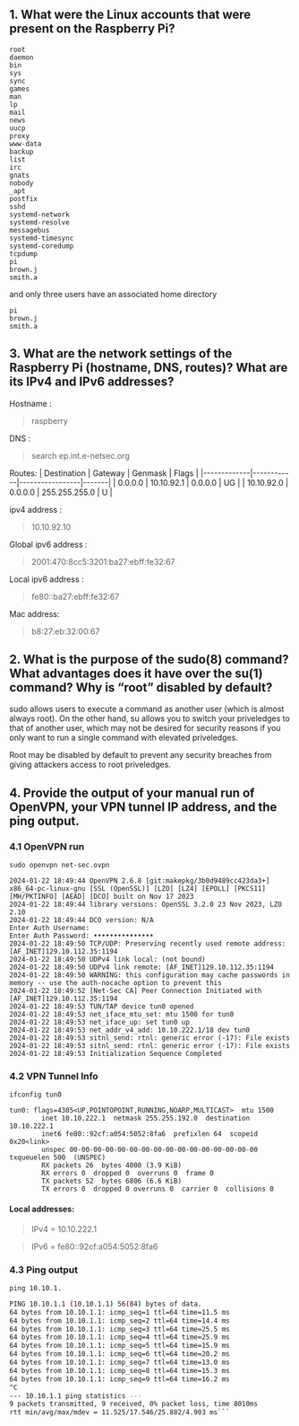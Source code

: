 ## 1. What were the Linux accounts that were present on the Raspberry Pi?
```
root
daemon
bin
sys
sync
games
man
lp
mail
news
uucp
proxy
www-data
backup
list
irc
gnats
nobody
_apt
postfix
sshd
systemd-network
systemd-resolve
messagebus
systemd-timesync
systemd-coredump
tcpdump
pi
brown.j
smith.a
```

and only three users have an associated home directory
```
pi
brown.j
smith.a
```


## 3. What are the network settings of the Raspberry Pi (hostname, DNS, routes)? What are its IPv4 and IPv6 addresses?
Hostname :
>raspberry

 DNS :
>search ep.int.e-netsec.org

Routes:
| Destination | Gateway    | Genmask         | Flags |
|-------------|------------|-----------------|-------|
| 0.0.0.0     | 10.10.92.1 | 0.0.0.0         | UG    |
| 10.10.92.0  | 0.0.0.0    | 255.255.255.0   | U     |

ipv4 address :
>10.10.92.10

Global ipv6 address :
> 2001:470:8cc5:3201:ba27:ebff:fe32:67

Local ipv6 address :
> fe80::ba27:ebff:fe32:67

Mac address:
> b8:27:eb:32:00:67

## 2. What is the purpose of the sudo(8) command? What advantages does it have over the su(1) command? Why is “root” disabled by default?

sudo allows users to execute a command as another user (which is almost always root). On the other hand, su allows you to switch your priveledges to that of another user, which may not be desired for security reasons if you only want to run a single command with elevated priveledges.

Root may be disabled by default to prevent any security breaches from giving attackers access to root priveledges.


## 4. Provide the output of your manual run of OpenVPN, your VPN tunnel IP address, and the ping output.
### 4.1 OpenVPN run
```sudo openvpn net-sec.ovpn```
```
2024-01-22 18:49:44 OpenVPN 2.6.8 [git:makepkg/3b0d9489cc423da3+] x86_64-pc-linux-gnu [SSL (OpenSSL)] [LZO] [LZ4] [EPOLL] [PKCS11] [MH/PKTINFO] [AEAD] [DCO] built on Nov 17 2023
2024-01-22 18:49:44 library versions: OpenSSL 3.2.0 23 Nov 2023, LZO 2.10
2024-01-22 18:49:44 DCO version: N/A
Enter Auth Username:
Enter Auth Password: •••••••••••••••
2024-01-22 18:49:50 TCP/UDP: Preserving recently used remote address: [AF_INET]129.10.112.35:1194
2024-01-22 18:49:50 UDPv4 link local: (not bound)
2024-01-22 18:49:50 UDPv4 link remote: [AF_INET]129.10.112.35:1194
2024-01-22 18:49:50 WARNING: this configuration may cache passwords in memory -- use the auth-nocache option to prevent this
2024-01-22 18:49:52 [Net-Sec CA] Peer Connection Initiated with [AF_INET]129.10.112.35:1194
2024-01-22 18:49:53 TUN/TAP device tun0 opened
2024-01-22 18:49:53 net_iface_mtu_set: mtu 1500 for tun0
2024-01-22 18:49:53 net_iface_up: set tun0 up
2024-01-22 18:49:53 net_addr_v4_add: 10.10.222.1/18 dev tun0
2024-01-22 18:49:53 sitnl_send: rtnl: generic error (-17): File exists
2024-01-22 18:49:53 sitnl_send: rtnl: generic error (-17): File exists
2024-01-22 18:49:53 Initialization Sequence Completed
```

### 4.2 VPN Tunnel Info

```ifconfig tun0```

```
tun0: flags=4305<UP,POINTOPOINT,RUNNING,NOARP,MULTICAST>  mtu 1500
        inet 10.10.222.1  netmask 255.255.192.0  destination 10.10.222.1
        inet6 fe80::92cf:a054:5052:8fa6  prefixlen 64  scopeid 0x20<link>
        unspec 00-00-00-00-00-00-00-00-00-00-00-00-00-00-00-00  txqueuelen 500  (UNSPEC)
        RX packets 26  bytes 4000 (3.9 KiB)
        RX errors 0  dropped 0  overruns 0  frame 0
        TX packets 52  bytes 6806 (6.6 KiB)
        TX errors 0  dropped 0 overruns 0  carrier 0  collisions 0
```

#### Local addresses:
 > IPv4 = 10.10.222.1

 > IPv6 = fe80::92cf:a054:5052:8fa6



### 4.3 Ping output

```ping 10.10.1.```

```bash
PING 10.10.1.1 (10.10.1.1) 56(84) bytes of data.
64 bytes from 10.10.1.1: icmp_seq=1 ttl=64 time=11.5 ms
64 bytes from 10.10.1.1: icmp_seq=2 ttl=64 time=14.4 ms
64 bytes from 10.10.1.1: icmp_seq=3 ttl=64 time=25.5 ms
64 bytes from 10.10.1.1: icmp_seq=4 ttl=64 time=25.9 ms
64 bytes from 10.10.1.1: icmp_seq=5 ttl=64 time=15.9 ms
64 bytes from 10.10.1.1: icmp_seq=6 ttl=64 time=20.2 ms
64 bytes from 10.10.1.1: icmp_seq=7 ttl=64 time=13.0 ms
64 bytes from 10.10.1.1: icmp_seq=8 ttl=64 time=15.3 ms
64 bytes from 10.10.1.1: icmp_seq=9 ttl=64 time=16.2 ms
^C
--- 10.10.1.1 ping statistics ---
9 packets transmitted, 9 received, 0% packet loss, time 8010ms
rtt min/avg/max/mdev = 11.525/17.546/25.882/4.903 ms```
